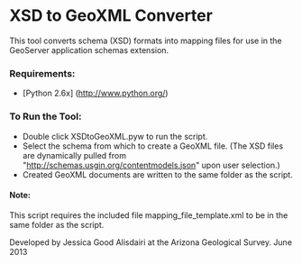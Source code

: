 # XSD to GeoXML Converter

This tool converts schema (XSD) formats into mapping files for use in the GeoServer application schemas extension.

### Requirements:
- [Python 2.6x] (http://www.python.org/)

### To Run the Tool:
- Double click XSDtoGeoXML.pyw to run the script.
- Select the schema from which to create a GeoXML file. (The XSD files are dynamically pulled from "http://schemas.usgin.org/contentmodels.json" upon user selection.)
- Created GeoXML documents are written to the same folder as the script.

#### Note:
This script requires the included file mapping_file_template.xml to be in the same folder as the script.

Developed by Jessica Good Alisdairi at the Arizona Geological Survey.
June 2013